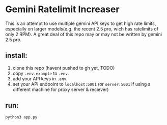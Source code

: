 # Gemini Ratelimit Increaser
This is an attempt to use multiple gemini API keys to get high rate limits, especially on larger models(e.g. the recent 2.5 pro, wich has ratelimits of only 2 RPM). A great deal of this repo may or may not be written by gemini 2.5 pro.

## install: 
1. clone this repo (havent pushed to gh yet, TODO)
2. copy `.env.example` to `.env`.
3. add your API keys in `.env`.
4. set your API endpoint to `localhost:5001` (or `server:5001` if using a different machine for proxy server & reciever)

## run:
`python3 app.py`